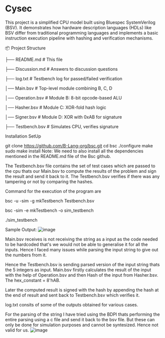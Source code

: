 # Cysec
This project is a simplified CPU model built using Bluespec SystemVerilog (BSV). It demonstrates how hardware description languages (HDLs) like BSV differ from traditional programming languages and implements a basic instruction execution pipeline with hashing and verification mechanisms.

📦 Project Structure

├── README.md                # This file

├── Discussion.md            # Answers to discussion questions

├── log.txt                  # Testbench log for passed/failed verification

│── Main.bsv                 # Top-level module combining B, C, D

│── Operation.bsv            # Module B: 8-bit opcode-based ALU

│── Hasher.bsv               # Module C: XOR-fold hash logic

│── Signer.bsv               # Module D: XOR with 0xAB for signature

├── Testbench.bsv            # Simulates CPU, verifies signature

Installation SetUp

git clone https://github.com/B-Lang-org/bsc.git
cd bsc
./configure
make
sudo make install
Note: We need to also install all the dependencies mentioned in the README.md file of the Bsc github.

The Testbench.bsv file contains the set of test cases which are passed to the cpu thats our Main.bsv to compute the results of the problem and sign the result and send it back to it. The Testbench.bsv verifies if there was any tampering or not by comparing the hashes.

Command for the execution of the program are

bsc -u -sim -g mkTestbench Testbench.bsv

bsc -sim -e mkTestbench -o sim_testbench

./sim_testbench

 Sample Output:
![image](https://github.com/user-attachments/assets/15c5a38d-de68-48d4-b362-263ebd5cb123)

Main.bsv receives is not receiving the string as a input as the code needed to be hardcoded that's we would not be able to generalise it for all the inputs. Hence I faced many issues while parsing the input string to give out the numbers from it.

Hence the Testbench.bsv is sending parsed version of the input string thats the 5 integers as input. Main.bsv firstly calculates the result of the input with the help of Operation.bsv and then Hash of the input from Hasher.bsv. The hex_constant = 8'hAB. 

Later the computed result is signed with the hash by appending the hash at the end of result and sent back to Testbench.bsv which verifies it.

log.txt consits of some of the outputs obtained for various cases.

For the parsing of the string I have tried using the BDPI thats performing the entire parsing using a c file and send it back to the bsv file. But these can only be done for simulation purposes and cannot be syntesized. Hence not valid for us.
![image](https://github.com/user-attachments/assets/878f4a02-02d5-4503-b783-4f066c9b9a56)


